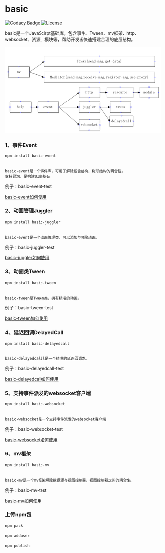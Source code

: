 # basic


[![Codacy Badge](https://api.codacy.com/project/badge/Grade/c24c91f8a6e34a0aae1160fa5f69fee7)](https://www.codacy.com/app/232365732/basic?utm_source=github.com&amp;utm_medium=referral&amp;utm_content=dianbaer/basic&amp;utm_campaign=Badge_Grade)
[![License](https://img.shields.io/badge/License-MIT-blue.svg)](LICENSE)


basic是一个JavaScirpt基础库，包含事件、Tween、mv框架、http、websocket、资源、模块等，帮助开发者快速搭建合理的底层结构。


![架构图](./basic.bmp "basic.bmp")


### 1、事件Event


	npm install basic-event


	basic-event是一个事件库，可用于解除包含结构，树形结构的耦合性。
	支持冒泡，是构建UI的基石


例子：basic-event-test


[basic-event如何使用](./basic-event)


### 2、动画管理Juggler


	npm install basic-juggler


	basic-event是一个动画管理类，可以添加与移除动画。


例子：basic-juggler-test


[basic-juggler如何使用](./basic-juggler)


### 3、动画类Tween


	npm install basic-tween


	basic-tween是Tween类，拥有精准的动画。


例子：basic-tween-test


[basic-tween如何使用](./basic-tween)



### 4、延迟回调DelayedCall


	npm install basic-delayedcall


	basic-delayedcalll是一个精准的延迟回调类。


例子：basic-delayedcall-test


[basic-delayedcall如何使用](./basic-delayedcall)


### 5、支持事件派发的websocket客户端


	npm install basic-websocket


	basic-websocket是一个支持事件派发的websocket客户端


例子：basic-websocket-test


[basic-websocket如何使用](./basic-websocket)


### 6、mv框架


	npm install basic-mv


	basic-mv是一个mv框架解除数据源与视图控制器，视图控制器之间的耦合性。


例子：basic-mv-test


[basic-mv如何使用](./basic-mv)



### 上传npm包

    npm pack

    npm adduser

    npm publish

	